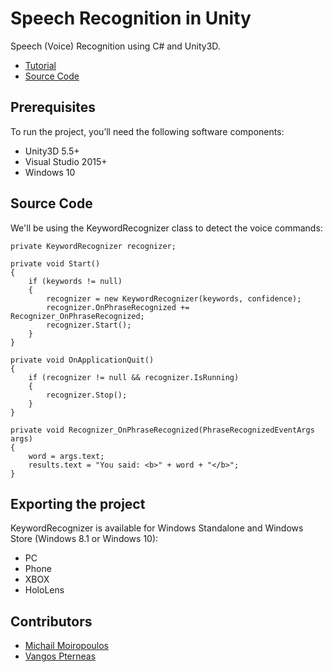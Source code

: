 # Speech Recognition in Unity
Speech (Voice) Recognition using C# and Unity3D.
* [Tutorial](//lightbuzz.com/speech-recognition-unity/)
* [Source Code](//github.com/LightBuzz/Speech-Recognition-Unity)

## Prerequisites
To run the project, you’ll need the following software components:
* Unity3D 5.5+
* Visual Studio 2015+
* Windows 10

## Source Code
We'll be using the KeywordRecognizer class to detect the voice commands:

```
private KeywordRecognizer recognizer;

private void Start()
{
    if (keywords != null)
    {
        recognizer = new KeywordRecognizer(keywords, confidence);
        recognizer.OnPhraseRecognized += Recognizer_OnPhraseRecognized;
        recognizer.Start();
    }
}

private void OnApplicationQuit()
{
    if (recognizer != null && recognizer.IsRunning)
    {
        recognizer.Stop();
    }
}

private void Recognizer_OnPhraseRecognized(PhraseRecognizedEventArgs args)
{
    word = args.text;
    results.text = "You said: <b>" + word + "</b>";
}
```

## Exporting the project
KeywordRecognizer is available for Windows Standalone and Windows Store (Windows 8.1 or Windows 10):
* PC
* Phone
* XBOX
* HoloLens

## Contributors
* [Michail Moiropoulos](http://instoriumgames.com)
* [Vangos Pterneas](http://pterneas.com)
